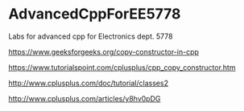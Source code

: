 # AdvancedCppForEE5778
Labs for advanced cpp for Electronics dept. 5778

https://www.geeksforgeeks.org/copy-constructor-in-cpp

https://www.tutorialspoint.com/cplusplus/cpp_copy_constructor.htm

http://www.cplusplus.com/doc/tutorial/classes2

http://www.cplusplus.com/articles/y8hv0pDG

